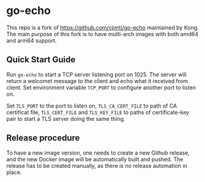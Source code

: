 # go-echo

This repo is a fork of https://github.com/cjimti/go-echo maintained by Kong. The main purpose of this fork is to have multi-arch images with both amd64 and arm64 support.

## Quick Start Guide

Run `go-echo` to start a TCP server listening port on 1025. The server will return a welcomet message to the client and echo what it received from client. Set environment variable `TCP_PORT` to configure another port to listen on.

Set `TLS_PORT` to the port to listen on, `TLS_CA_CERT_FILE` to path of CA certificat file, `TLS_CERT_FILE` and `TLS_KEY_FILE` to paths of certificate-key pair to start a TLS server doing the same thing.


## Release procedure

To have a new image version, one needs to create a new Github release, and the new Docker image will be automatically built and pushed. The release has to be created manually, as there is no release automation in place.
